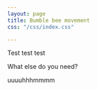 ```yaml
---
layout: page
title: Bumble bee movement
css: "/css/index.css"

---
```


Test test test

What else do you need?

uuuuhhhmmmm